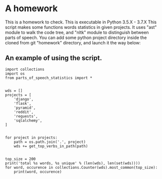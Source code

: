 # A homework
This is a homework to check.
This is executable in Python 3.5.X - 3.7.X
This script makes some functions words statistics in given projects. It uses "ast" module to walk the code tree, and "nltk" module to distinguish between parts of speech. You can add some python project directory inside the cloned from git "homework" directory, and launch it the way below:
## An example of using the script. ##

    import collections
    import os
    from parts_of_speech_statistics import *
    
    
    wds = []
    projects = [
        'django',
        'flask',
        'pyramid',
        'reddit',
        'requests',
        'sqlalchemy',
    ]
    
    
    for project in projects:
        path = os.path.join('.', project)
        wds += get_top_verbs_in_path(path)
    
    
    top_size = 200
    print('total %s words, %s unique' % (len(wds), len(set(wds))))
    for word, occurence in collections.Counter(wds).most_common(top_size):
        print(word, occurence)
